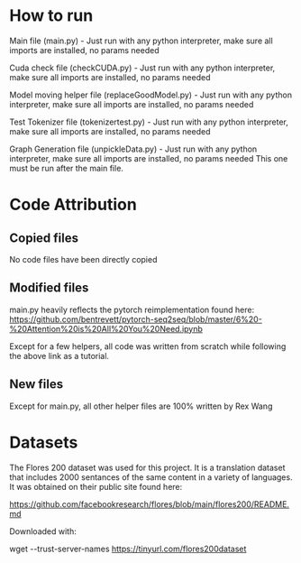 # How to run

Main file (main.py) - Just run with any python interpreter, make sure all imports are installed, no params needed

Cuda check file (checkCUDA.py) - Just run with any python interpreter, make sure all imports are installed, no params needed

Model moving helper file (replaceGoodModel.py) - Just run with any python interpreter, make sure all imports are installed, no params needed

Test Tokenizer file (tokenizertest.py) - Just run with any python interpreter, make sure all imports are installed, no params needed

Graph Generation file (unpickleData.py) - Just run with any python interpreter, make sure all imports are installed, no params needed This one must be run after the main file.

# Code Attribution

## Copied files

No code files have been directly copied

## Modified files

main.py heavily reflects the pytorch reimplementation found here: https://github.com/bentrevett/pytorch-seq2seq/blob/master/6%20-%20Attention%20is%20All%20You%20Need.ipynb

Except for a few helpers, all code was written from scratch while following the above link as a tutorial. 

## New files

Except for main.py, all other helper files are 100% written by Rex Wang

# Datasets

The Flores 200 dataset was used for this project. It is a translation dataset that includes 2000 sentances of the same content in a variety of languages. It was obtained on their public site found here:

https://github.com/facebookresearch/flores/blob/main/flores200/README.md

Downloaded with:

wget --trust-server-names https://tinyurl.com/flores200dataset